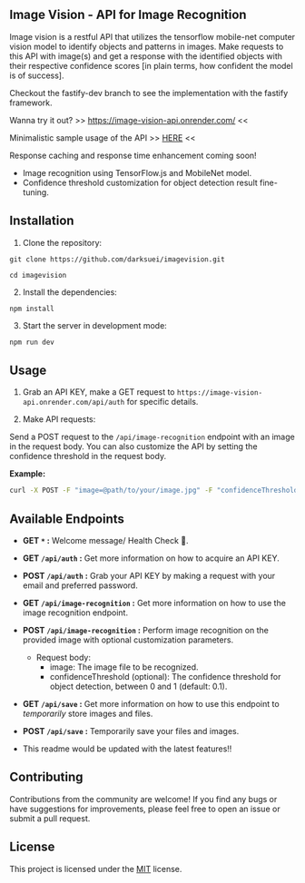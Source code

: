 ## Image Vision - API for Image Recognition

Image vision is a restful API that utilizes the tensorflow mobile-net computer vision model to identify objects and patterns in images. Make requests to this API with image(s) and get a response with the identified objects with their respective confidence scores [in plain terms, how confident the model is of success].

Checkout the fastify-dev branch to see the implementation with the fastify framework.

Wanna try it out? >> https://image-vision-api.onrender.com/ <<

                                                          
Minimalistic sample usage of the API >> [HERE](https://github.com/Suei43/imagevison-fe) <<

Response caching and response time enhancement coming soon!

- Image recognition using TensorFlow.js and MobileNet model.
- Confidence threshold customization for object detection result fine-tuning.

## Installation

1. Clone the repository:

```
git clone https://github.com/darksuei/imagevision.git

cd imagevision
```

2. Install the dependencies:

```
npm install
```

3. Start the server in development mode:

```bash
npm run dev

```

## Usage

1. Grab an API KEY, make a GET request to `https://image-vision-api.onrender.com/api/auth` for specific details.

2. Make API requests:

Send a POST request to the `/api/image-recognition` endpoint with an image in the request body. You can also customize the API by setting the confidence threshold in the request body.

**Example:**

```bash
curl -X POST -F "image=@path/to/your/image.jpg" -F "confidenceThreshold=0.5" -F https://image-vision-api.onrender.com/api/image-recognition
```

## Available Endpoints
- **GET `*` :** Welcome message/ Health Check 👏.
- **GET `/api/auth` :** Get more information on how to acquire an API KEY.
- **POST `/api/auth` :** Grab your API KEY by making a request with your email and preferred password.
- **GET `/api/image-recognition` :** Get more information on how to use the image recognition endpoint.  
- **POST `/api/image-recognition` :** Perform image recognition on the provided image with optional customization parameters.
  - Request body:
    - image: The image file to be recognized.
    - confidenceThreshold (optional): The confidence threshold for object detection, between 0 and 1 (default: 0.1).
   
- **GET `/api/save` :** Get more information on how to use this endpoint to *temporarily* store images and files.
- **POST `/api/save` :** Temporarily save your files and images.
- This readme would be updated with the latest features!!

## Contributing

Contributions from the community are welcome! If you find any bugs or have suggestions for improvements, please feel free to open an issue or submit a pull request.

## License

This project is licensed under the <a href="https://opensource.org/license/mit/">MIT</a> license.
